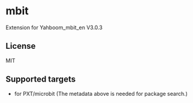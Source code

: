 # mbit

Extension for Yahboom_mbit_en V3.0.3

## License

MIT

## Supported targets

* for PXT/microbit
(The metadata above is needed for package search.)
